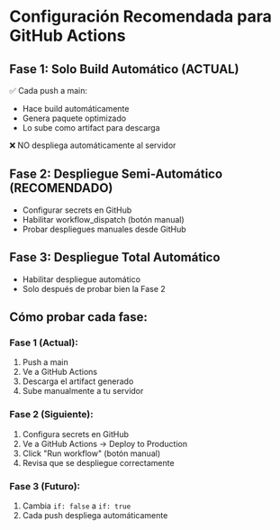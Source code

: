 # Configuración Recomendada para GitHub Actions

## Fase 1: Solo Build Automático (ACTUAL)
✅ Cada push a main:
- Hace build automáticamente
- Genera paquete optimizado
- Lo sube como artifact para descarga

❌ NO despliega automáticamente al servidor

## Fase 2: Despliegue Semi-Automático (RECOMENDADO)
- Configurar secrets en GitHub
- Habilitar workflow_dispatch (botón manual)
- Probar despliegues manuales desde GitHub

## Fase 3: Despliegue Total Automático
- Habilitar despliegue automático
- Solo después de probar bien la Fase 2

## Cómo probar cada fase:

### Fase 1 (Actual):
1. Push a main
2. Ve a GitHub Actions
3. Descarga el artifact generado
4. Sube manualmente a tu servidor

### Fase 2 (Siguiente):
1. Configura secrets en GitHub
2. Ve a GitHub Actions → Deploy to Production
3. Click "Run workflow" (botón manual)
4. Revisa que se despliegue correctamente

### Fase 3 (Futuro):
1. Cambia `if: false` a `if: true`
2. Cada push despliega automáticamente
